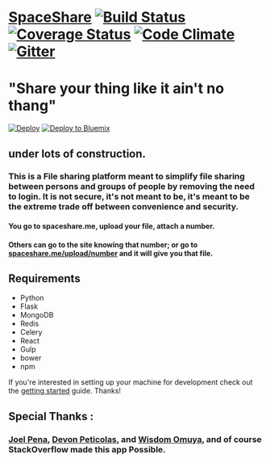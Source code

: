 # [SpaceShare](https://spaceshare.me)   [![Build Status](https://travis-ci.org/DavidAwad/SpaceShare.svg?branch=master)](https://travis-ci.org/DavidAwad/SpaceShare) [![Coverage Status](https://coveralls.io/repos/DavidAwad/SpaceShare/badge.svg)](https://coveralls.io/r/DavidAwad/SpaceShare) [![Code Climate](https://d3s6mut3hikguw.cloudfront.net/github/DavidAwad/SpaceShare/badges/gpa.svg)](https://d3s6mut3hikguw.cloudfront.net/github/DavidAwad/SpaceShare/) [![Gitter](https://badges.gitter.im/Join%20Chat.svg)](https://gitter.im/DavidAwad/SpaceShare?utm_source=badge&utm_medium=badge&utm_campaign=pr-badge&utm_content=body_badge)

# "Share your thing like it ain't no thang"

[![Deploy](https://www.herokucdn.com/deploy/button.png)](https://heroku.com/deploy?template=https://github.com/DavidAwad/SpaceShare) [![Deploy to Bluemix](https://bluemix.net/deploy/button.png)](https://bluemix.net/deploy?repository=https://github.com/davidawad/SpaceShare)


## under lots of construction.

### This is a File sharing platform  meant to simplify file sharing between persons and groups of people by removing the need to login. It is not secure, it's not meant to be, it's meant to be the extreme trade off between convenience and security.



#### You go to spaceshare.me, upload your file, attach a number.
#### Others can go to the site knowing that number; or go to [spaceshare.me/upload/number](spaceshare.me/upload/number) and it will give you that file.

## Requirements
- Python
- Flask
- MongoDB
- Redis
- Celery
- React
- Gulp
- bower
- npm



If you're interested in setting up your machine for development check out the [getting started]("https://github.com/DavidAwad/SpaceShare/blob/master/docs/getting-started.md") guide. Thanks!  


## Special Thanks :
### [Joel Pena](https://github.com/jpena29), [Devon Peticolas](https://github.com/x), and [Wisdom Omuya](https://github.com/deafgoat), and of course StackOverflow made this app Possible.
